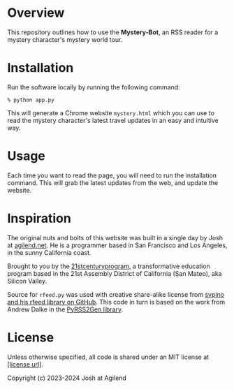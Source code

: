 # Overview

This repository outlines how to use the __Mystery-Bot__, an RSS reader for a mystery character's mystery world tour.

# Installation

Run the software locally by running the following command: 

`% python app.py`

This will generate a Chrome website `mystery.html` which you can use to read the mystery character's latest travel updates in an easy and intuitive way.

# Usage

Each time you want to read the page, you will need to run the installation command. This will grab the latest updates from the web, and update the website.

# Inspiration

The original nuts and bolts of this website was built in a single day by Josh at [agilend.net](https://agilend.net). He is a programmer based in San Francisco and Los Angeles, in the sunny California coast. 

Brought to you by the [21stcenturyprogram](https://21stcenturyprogram.com), a transformative education program based in the 21st Assembly District of California (San Mateo), aka Silicon Valley.

Source for `rfeed.py` was used with creative share-alike license from [svpino and his rfeed library on GitHub](https://github.com/svpino/rfeed). This code in turn is based on the work from Andrew Dalke in the [PyRSS2Gen library](http://www.dalkescientific.com/Python/PyRSS2Gen.html).

# License

Unless otherwise specified, all code is shared under an MIT license at [[license url]](https://google.com).

Copyright (c) 2023-2024 Josh at Agilend